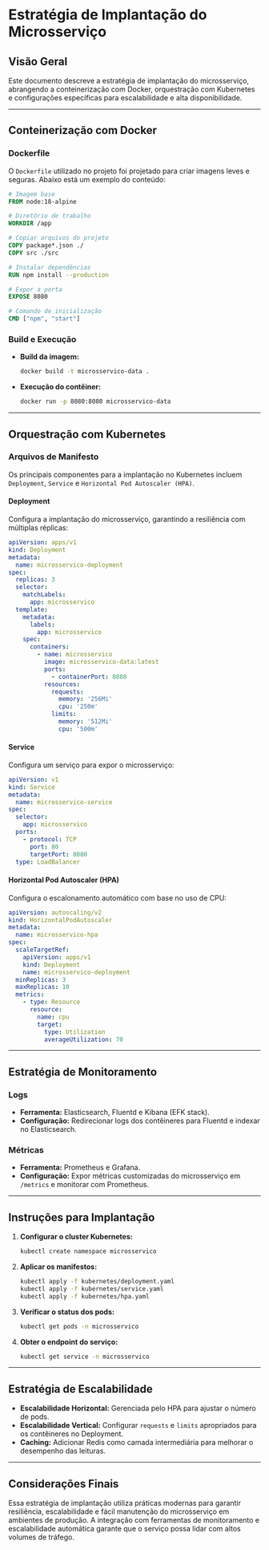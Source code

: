 # Estratégia de Implantação do Microsserviço

## Visão Geral

Este documento descreve a estratégia de implantação do microsserviço, abrangendo a conteinerização com Docker, orquestração com Kubernetes e configurações específicas para escalabilidade e alta disponibilidade.

---

## Conteinerização com Docker

### Dockerfile

O `Dockerfile` utilizado no projeto foi projetado para criar imagens leves e seguras. Abaixo está um exemplo do conteúdo:

```Dockerfile
# Imagem base
FROM node:18-alpine

# Diretório de trabalho
WORKDIR /app

# Copiar arquivos do projeto
COPY package*.json ./
COPY src ./src

# Instalar dependências
RUN npm install --production

# Expor a porta
EXPOSE 8080

# Comando de inicialização
CMD ["npm", "start"]
```

### Build e Execução

- **Build da imagem:**
  ```bash
  docker build -t microsservico-data .
  ```
- **Execução do contêiner:**
  ```bash
  docker run -p 8080:8080 microsservico-data
  ```

---

## Orquestração com Kubernetes

### Arquivos de Manifesto

Os principais componentes para a implantação no Kubernetes incluem `Deployment`, `Service` e `Horizontal Pod Autoscaler (HPA)`.

#### Deployment

Configura a implantação do microsserviço, garantindo a resiliência com múltiplas réplicas:

```yaml
apiVersion: apps/v1
kind: Deployment
metadata:
  name: microsservico-deployment
spec:
  replicas: 3
  selector:
    matchLabels:
      app: microsservico
  template:
    metadata:
      labels:
        app: microsservico
    spec:
      containers:
        - name: microsservico
          image: microsservico-data:latest
          ports:
            - containerPort: 8080
          resources:
            requests:
              memory: '256Mi'
              cpu: '250m'
            limits:
              memory: '512Mi'
              cpu: '500m'
```

#### Service

Configura um serviço para expor o microsserviço:

```yaml
apiVersion: v1
kind: Service
metadata:
  name: microsservico-service
spec:
  selector:
    app: microsservico
  ports:
    - protocol: TCP
      port: 80
      targetPort: 8080
  type: LoadBalancer
```

#### Horizontal Pod Autoscaler (HPA)

Configura o escalonamento automático com base no uso de CPU:

```yaml
apiVersion: autoscaling/v2
kind: HorizontalPodAutoscaler
metadata:
  name: microsservico-hpa
spec:
  scaleTargetRef:
    apiVersion: apps/v1
    kind: Deployment
    name: microsservico-deployment
  minReplicas: 3
  maxReplicas: 10
  metrics:
    - type: Resource
      resource:
        name: cpu
        target:
          type: Utilization
          averageUtilization: 70
```

---

## Estratégia de Monitoramento

### Logs

- **Ferramenta:** Elasticsearch, Fluentd e Kibana (EFK stack).
- **Configuração:** Redirecionar logs dos contêineres para Fluentd e indexar no Elasticsearch.

### Métricas

- **Ferramenta:** Prometheus e Grafana.
- **Configuração:** Expor métricas customizadas do microsserviço em `/metrics` e monitorar com Prometheus.

---

## Instruções para Implantação

1. **Configurar o cluster Kubernetes:**

   ```bash
   kubectl create namespace microsservico
   ```

2. **Aplicar os manifestos:**

   ```bash
   kubectl apply -f kubernetes/deployment.yaml
   kubectl apply -f kubernetes/service.yaml
   kubectl apply -f kubernetes/hpa.yaml
   ```

3. **Verificar o status dos pods:**

   ```bash
   kubectl get pods -n microsservico
   ```

4. **Obter o endpoint do serviço:**
   ```bash
   kubectl get service -n microsservico
   ```

---

## Estratégia de Escalabilidade

- **Escalabilidade Horizontal:** Gerenciada pelo HPA para ajustar o número de pods.
- **Escalabilidade Vertical:** Configurar `requests` e `limits` apropriados para os contêineres no Deployment.
- **Caching:** Adicionar Redis como camada intermediária para melhorar o desempenho das leituras.

---

## Considerações Finais

Essa estratégia de implantação utiliza práticas modernas para garantir resiliência, escalabilidade e fácil manutenção do microsserviço em ambientes de produção. A integração com ferramentas de monitoramento e escalabilidade automática garante que o serviço possa lidar com altos volumes de tráfego.
